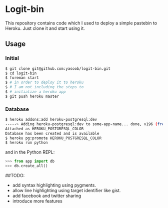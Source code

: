 # Logit-bin

This repository contains code which I used to deploy a simple pastebin to Heroku. Just clone it and start using it.

## Usage

### Initial

```bash
$ git clone git@github.com:yasoob/logit-bin.git
$ cd logit-bin
$ foreman start
$ # in order to deploy it to heroku
$ # I am not including the steps to 
$ # initialize a heroku app
$ git push heroku master
```

### Database

```bash
$ heroku addons:add heroku-postgresql:dev
-----> Adding heroku-postgresql:dev to some-app-name... done, v196 (free)
Attached as HEROKU_POSTGRESQL_COLOR
Database has been created and is available
$ heroku pg:promote HEROKU_POSTGRESQL_COLOR
$ heroku run python
```

and in the Python REPL:

```python
>>> from app import db
>>> db.create_all()
```

##TODO:
- add syntax highlighting using pygments.
- allow line highlighting using target identifier like gist.
- add facebook and twitter sharing
- introduce more features
